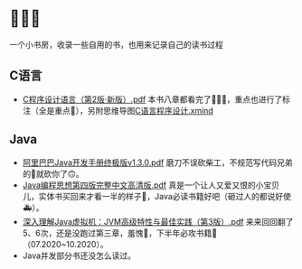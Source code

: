 # 📗📘📙
一个小书房，收录一些自用的书，也用来记录自己的读书过程



## C语言

- [C程序设计语言（第2版·新版）.pdf](https://github.com/ChengYongchao/Books/blob/master/C/C程序设计语言（第2版·新版）.pdf)
  本书八章都看完了🎉🎉🎉，重点也进行了标注（全是重点🤣），另附思维导图[C语言程序设计.xmind](https://github.com/ChengYongchao/C/blob/master/C语言程序设计.xmind)

## Java

- [阿里巴巴Java开发手册终极版v1.3.0.pdf](https://github.com/ChengYongchao/Books/blob/master/java/阿里巴巴Java开发手册终极版v1.3.0.pdf)
磨刀不误砍柴工，不规范写代码兄弟的🔪就砍你了🙃。
- [Java编程思想第四版完整中文高清版.pdf](https://github.com/ChengYongchao/Books/blob/master/java/Java编程思想第四版完整中文高清版.pdf)
真是一个让人又爱又恨的小宝贝儿，实体书买回来才看一半的样子🙈，Java必读书籍好吧（砸过人的都说好使🚑）。
- [深入理解Java虚拟机：JVM高级特性与最佳实践（第3版）.pdf](https://github.com/ChengYongchao/Books/blob/master/java/深入理解Java虚拟机：JVM高级特性与最佳实践（第3版）.pdf)
来来回回翻了5、6次，还是没跑过第三章，羞愧🙈，下半年必攻书籍💪（07.2020~10.2020）。
- Java并发部分书还没怎么读过。


